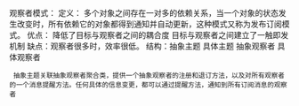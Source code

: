 观察者模式：
   定义： 多个对象之间存在一对多的依赖关系，当一个对象的状态发生改变时，所有依赖它的对象都得到通知并自动更新，这种模式又称为发布订阅模式。
 优点： 降低了目标与观察者之间的耦合度
            目标与观察者之间建立了一触即发机制
 缺点：观察者很多时，效率很低。
 结构：抽象主题
            具体主题
            抽象观察者
            具体观察者
            
     抽象主题关联抽象观察者聚合类，提供一个抽象观察者的注册和退订方法，以及对所有观察者的一个消息提醒方法。任何具体的信息变更，都可以通过提醒方法，通知到所有订阅消息的观察者
     